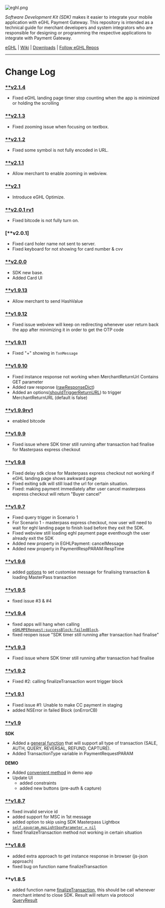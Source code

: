 ![eghl.png](http://e-ghl.com/assets/img/logo.png)

*Software Development Kit (SDK)* makes it easier to integrate your mobile application with eGHL Payment Gateway. This repository is intended as a technical guide for merchant developers and system integrators who are responsible for designing or programming the respective applications to integrate with Payment Gateway.

[eGHL](http://e-ghl.com) | [Wiki](https://bitbucket.org/eghl/ios/wiki/Home) | [Downloads](https://bitbucket.org/eghl/ios/downloads/?tab=tags) | [Follow eGHL Repos](https://bitbucket.org/eghl/follow)

****
# **Change Log** 
### [**v2.1.4](https://bitbucket.org/eghl/ios/commits/tag/v2.1.4)
* Fixed eGHL landing page timer stop counting when the app is minimized or holding the scrolling

### [**v2.1.3](https://bitbucket.org/eghl/ios/commits/tag/v2.1.3)
* Fixed zooming issue when focusing on textbox.

### [**v2.1.2](https://bitbucket.org/eghl/ios/commits/tag/v2.1.2)
* Fixed some symbol is not fully encoded in URL.

### [**v2.1.1](https://bitbucket.org/eghl/ios/commits/tag/v2.1.1)
* Allow merchant to enable zooming in webview.

### [**v2.1](https://bitbucket.org/eghl/ios/commits/tag/v2.1)
* Introduce eGHL Optimize.

### [**v2.0.1 rv1](https://bitbucket.org/eghl/ios/commits/tag/v2.0.1)
* Fixed bitcode is not fully turn on.

### [**v2.0.1]
* Fixed card holer name not sent to server.
* Fixed keyboard for not showing for card number & cvv

### [**v2.0.0](https://bitbucket.org/eghl/ios/commits/tag/v2.0.0)
* SDK new base.
* Added Card UI

### [**v1.9.13](https://bitbucket.org/eghl/ios/commits/tag/v1.9.13)
* Allow merchant to send HashValue  

### [**v1.9.12](https://bitbucket.org/eghl/ios/commits/tag/v1.9.12)
* Fixed issue webview will keep on redirecting whenever user return back the app after minimizing it in order to get the OTP code  

### [**v1.9.11](https://bitbucket.org/eghl/ios/commits/tag/v1.9.11)
* Fixed "+" showing in `TxnMessage`  

### [**v1.9.10](https://bitbucket.org/eghl/ios/commits/tag/v1.9.10)
* Fixed instance response not working when MerchantReturnUrl Contains GET parameter
* Added raw response ([rawResponseDict](https://bitbucket.org/eghl/ios/src/1c446c60a49748ad36265fb7126a626b924ce0f2/Library/EGHLPayment.h?at=master&fileviewer=file-view-default#EGHLPayment.h-260)) 
* Added an options([shouldTriggerReturnURL](https://bitbucket.org/eghl/ios/src/1c446c60a49748ad36265fb7126a626b924ce0f2/Library/EGHLPayment.h?at=master&fileviewer=file-view-default#EGHLPayment.h-147)) to trigger MerchantReturnURL (default is false)

### [**v1.9.9rv1](https://bitbucket.org/eghl/ios/commits/tag/v1.9.9rv1)
* enabled bitcode

### [**v1.9.9](https://bitbucket.org/eghl/ios/commits/tag/v1.9.9)
* Fixed issue where SDK timer still running after transaction had finalise for Masterpass express checkout

### [**v1.9.8](https://bitbucket.org/eghl/ios/commits/tag/v1.9.8)
* Fixed delay sdk close for Masterpass express checkout not working if eGHL landing page shows awkward page
* Fixed exiting sdk will still load the url for certain situation. 
* Fixed: making payment immediately after user cancel masterpass express checkout will return "Buyer cancel"

### [**v1.9.7](https://bitbucket.org/eghl/ios/commits/tag/v1.9.7)
* Fixed query trigger in Scenario 1
* For Scenario 1 - masterpass express checkout, now user will need to wait for eghl landing page to finish load before they exit the SDK.
* Fixed webview still loading eghl payment page eventhough the user already exit the SDK
* Added new property in EGHLPayment: cancelMessage
* Added new property in PaymentRespPARAM:RespTime

### [**v1.9.6](https://bitbucket.org/eghl/ios/commits/tag/v1.9.6)
* added [options](https://bitbucket.org/eghl/ios/src/80e843168462c8e878b374bbc275050e84657d7a/Library/EGHLPayment.h?fileviewer=file-view-default#EGHLPayment.h-27,28 "view options") to set customise message for finalising transaction & loading MasterPass transaction 

### [**v1.9.5](https://bitbucket.org/eghl/ios/commits/tag/v1.9.5)
* fixed issue #3 & #4 

### [**v1.9.4](https://bitbucket.org/eghl/ios/commits/tag/v1.9.4)
* fixed apps will hang when calling [`eGHLMPERequest:successBlock:failedBlock`](https://bitbucket.org/eghl/ios/src/05484478c5672c89f3de871062555d4e9db4ee4d/Library/EGHLPayment.h?at=master&fileviewer=file-view-default#EGHLPayment.h-30,31,32,33,34,35,36,37,38,39 "View function"). 
* fixed reopen issue "SDK timer still running after transaction had finalise"

### [**v1.9.3](https://bitbucket.org/eghl/ios/commits/tag/v1.9.3)
* Fixed issue where SDK timer still running after transaction had finalise

### [**v1.9.2](https://bitbucket.org/eghl/ios/commits/tag/v1.9.2)
* Fixed #2: calling finalizeTransaction wont trigger block

### [**v1.9.1](https://bitbucket.org/eghl/ios/commits/tag/v1.9.1)
* Fixed issue #1: Unable to make CC payment in staging
* added NSError in failed Block (onErrorCB) 	

### [**v1.9](https://bitbucket.org/eghl/ios/commits/tag/v1.9)
**SDK**

* Added a [general function](https://bitbucket.org/eghl/ios/src/05484478c5672c89f3de871062555d4e9db4ee4d/Library/EGHLPayment.h?at=master&fileviewer=file-view-default#EGHLPayment.h-55,56,57,58,59,60,61,62,63,64,65,66,67 "view changes")  that will support all type of transaction (SALE, AUTH, QUERY, REVERSAL, REFUND, CAPTURE). 
* Added TransactionType variable in PaymentRequestPARAM
    
**DEMO**

* Added [convenient method](https://bitbucket.org/eghl/ios/commits/ddf4fed3379c4bb0e93b9cc4b03815c302a81cf6#chg-eghl/eghl/ShowViewController.h "view functions") in demo app
* Update UI
    * added constraints
    * added new buttons (pre-auth & capture)

### [**v1.8.7](https://bitbucket.org/eghl/ios/commits/tag/v1.8.7)
* fixed invalid service id
* added support for MSC in 1st message
* added option to skip using SDK Masterpass Lightbox [`self.paypram.mpLightboxParameter = nil`](https://bitbucket.org/eghl/ios/src/05484478c5672c89f3de871062555d4e9db4ee4d/eghl/eghl/ViewController.m?at=master&fileviewer=file-view-default#ViewController.m-337,338,339,340,341 "set to nil")
* fixed finalizeTransaction method not working in certain situation 
### [**v1.8.6](https://bitbucket.org/eghl/ios/commits/tag/v1.8.6)
* added extra approach to get instance response in browser (js-json approach)
* fixed bug on function name finalizeTransaction

### **v1.8.5
* added function name [finalizeTransaction](https://bitbucket.org/eghl/ios/src/05484478c5672c89f3de871062555d4e9db4ee4d/eghl/eghl/ShowViewController.m?at=master&fileviewer=file-view-default#ShowViewController.m-167 "View code"), this should be call whenever merchant intend to close SDK. Result will return via protocol [QueryResult](https://bitbucket.org/eghl/ios/src/05484478c5672c89f3de871062555d4e9db4ee4d/eghl/eghl/ViewController.m?at=master&fileviewer=file-view-default#ViewController.m-213 "View code")
